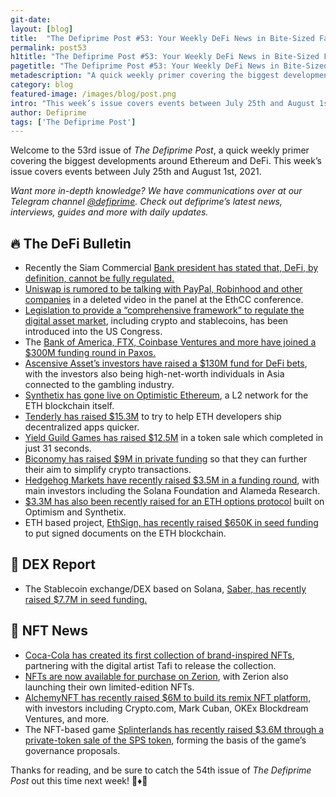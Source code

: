 ```yaml
---
git-date:
layout: [blog]
title:  "The Defiprime Post #53: Your Weekly DeFi News in Bite-Sized Fashion"
permalink: post53
h1title: "The Defiprime Post #53: Your Weekly DeFi News in Bite-Sized Fashion"
pagetitle: "The Defiprime Post #53: Your Weekly DeFi News in Bite-Sized Fashion"
metadescription: "A quick weekly primer covering the biggest developments around Ethereum and DeFi. This week’s issue covers events between July 25th and August 1st, 2021"
category: blog
featured-image: /images/blog/post.png
intro: "This week’s issue covers events between July 25th and August 1st, 2021"
author: Defiprime
tags: ['The Defiprime Post']
---
```


Welcome to the 53rd issue of _The Defiprime Post_, a quick weekly primer covering the biggest developments around Ethereum and DeFi. This week’s issue covers events between July 25th and August 1st, 2021.

_Want more in-depth knowledge? We have communications over at our Telegram channel [@defiprime](https://t.me/defiprime). Check out defiprime’s latest news, interviews, guides and more with daily updates._


## 🔥 The DeFi Bulletin

* Recently the Siam Commercial [Bank president has stated that, DeFi, by definition, cannot be fully regulated.](https://cointelegraph.com/news/defi-cannot-be-fully-regulated-siam-commercial-bank-president-says)
* [Uniswap is rumored to be talking with PayPal, Robinhood and other companies](https://www.coindesk.com/uniswap-says-its-talking-with-paypal-and-more-in-a-deleted-video-from-ethcc) in a deleted video in the panel at the EthCC conference.
* [Legislation to provide a “comprehensive framework” to regulate the digital asset market](https://www.coindesk.com/congressman-introduces-new-legislation-to-regulate-digital-assets), including crypto and stablecoins, has been introduced into the US Congress.
* The [Bank of America, FTX, Coinbase Ventures and more have joined a $300M funding round in Paxos.](https://decrypt.co/77080/bank-of-america-ftx-and-coinbase-ventures-join-300m-investment-in-paxos)
* [Ascensive Asset’s investors have raised a $130M fund for DeFi bets](https://www.coindesk.com/ex-poker-pros-raise-130m-fund-for-defi-bets), with the investors also being high-net-worth individuals in Asia connected to the gambling industry.
* [Synthetix has gone live on Optimistic Ethereum](https://cryptobriefing.com/synthetix-goes-live-on-layer-2-to-bypass-ethereum-fees/), a L2 network for the ETH blockchain itself. 
* [Tenderly has raised $15.3M](https://techcrunch.com/2021/07/29/tenderly-raises-15-3m-to-help-ethereum-developers-ship-decentralized-apps-faster/) to try to help ETH developers ship decentralized apps quicker.
* [Yield Guild Games has raised $12.5M](https://yieldguild.medium.com/yield-guild-games-token-sale-a-smash-raises-12-5m-in-31-seconds-d9096cdc88c2) in a token sale which completed in just 31 seconds.
* [Biconomy has raised $9M in private funding](https://blockworks.co/biconomy-raises-9m-in-private-funding-aims-to-simplify-crypto-transactions/) so that they can further their aim to simplify crypto transactions.
* [Hedgehog Markets have recently raised $3.5M in a funding round](https://www.coindesk.com/hedgehog-is-bringing-prediction-markets-to-solana), with main investors including the Solana Foundation and Alameda Research.
* [$3.3M has also been recently raised for an ETH options protocol](https://www.theblockcrypto.com/linked/112505/3-3-million-raised-for-ethereum-options-protocol-built-on-optimism-and-synthetix?utm_source=cryptopanic&utm_medium=rss) built on Optimism and Synthetix.
* ETH based project, [EthSign, has recently raised $650K in seed funding](https://www.theblockcrypto.com/post/112449/ethereum-based-project-ethsign-raises-seed-funding-to-put-signed-documents-on-the-blockchain) to put signed documents on the ETH blockchain.

## 💱 DEX Report

* The Stablecoin exchange/DEX based on Solana, [Saber, has recently raised $7.7M in seed funding.](https://www.theblockcrypto.com/post/112608/solana-stablecoin-exchange-saber-funding-chamath)


## 💎 NFT News

* [Coca-Cola has created its first collection of brand-inspired NFTs](https://www.theblockcrypto.com/post/112779/coca-cola-creates-its-first-collection-of-brand-inspired-nfts), partnering with the digital artist Tafi to release the collection.
* [NFTs are now available for purchase on Zerion](https://blog.zerion.io/nfts-are-live-on-zerion-with-a-surprise-d7b09330c3ae), with Zerion also launching their own limited-edition NFTs.
* [AlchemyNFT has recently raised $6M to build its remix NFT platform](https://medium.com/alphawallet/alchemynft-raises-6-million-for-remix-platform-to-autograph-nfts-78c7a47228d1), with investors including Crypto.com, Mark Cuban, OKEx Blockdream Ventures, and more.
* The NFT-based game [Splinterlands has recently raised $3.6M through a private-token sale of the SPS token](https://cointelegraph.com/news/nft-based-game-splinterlands-raises-3-6m-via-private-token-sale), forming the basis of the game’s governance proposals.

Thanks for reading, and be sure to catch the 54th issue of _The Defiprime Post_ out this time next week! 👋♦️👋